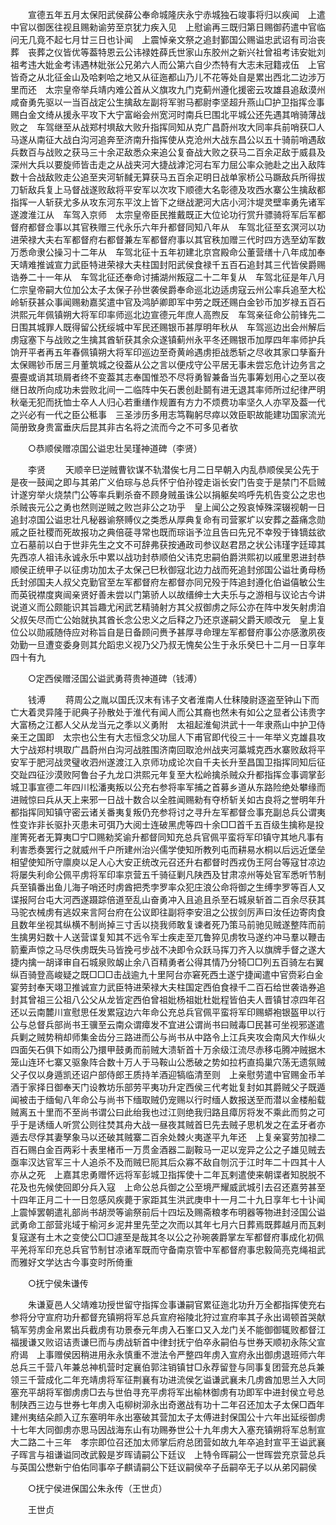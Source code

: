 <!-- { "loadSidebar": true } -->
　　宣德五年五月太保阳武侯薛公奉命城隆庆永宁赤城独石竣事将归以疾闻　上遣中官以御医往视且赐勑谕劳至京犹力疾入见　上慰谕再三既归第日赐御药遣中官临问无几竟不起七月廿三日也讣闻　上震悼亲文祭之追封鄞国公赐谥忠武诏有司治丧葬　丧葬之仪皆优等葢特恩云公讳禄姓薛氏世家山东胶州之新兴社曾祖考讳安妣刘祖考违大妣金考讳遇林妣张公兄弟六人而公第六自少杰特有大志未冠籍戎伍　上官皆奇之从北征金山及哈剌哈之地又从征迤都山乃儿不花等处自是累出西北二边涉万里而还　太宗皇帝举兵靖内难公首从义旗攻九门克蓟州遵化援密云攻雄县追敌漠州咸奋勇先驱以一当百战定公生擒敌左副将军驸马都尉李坚超升燕山□护卫指挥佥事赐白金文绮从援永平攻下大宁富峪会州宽河时南兵巳围北平城公还先遇其哨骑薄战败之　车驾继至从战郑村埧敌大败升指挥同知从克广昌蔚州攻大同率兵前哨获□人马遂从南征大战白沟河追奔至济南升指挥使从克沧州大战东昌公以五十骑前哨遇敌兵数百与战败之获马三十余疋敌悉众来追公复奋战大败之获马二百余疋敌于威县及深州大兵以要旋师皆击走之从战夹河大捷战滹沱河右军力屈公率众驰赴之出入敌阵数十合战敌败走公追至夹河斩馘无算获马五百余疋明日战单家桥公马蹶敌兵所得拔刀斩敌兵复上马督战遂败敌将平安军以次攻下顺德大名彰德及攻西水寨公生擒敌都指挥一人斩获尤多从攻东河东平汶上皆下之继战淝河大店小河汴堤灵壁率勇先诸军遂渡淮江从　车驾入京师　太宗皇帝臣民推戴既正大位论功行赏升骠骑将军后军都督府都督佥事以其官秩赠三代永乐六年升都督同知八年从　车驾北征至玄溟河以功进荣禄大夫右军都督府右都督兼左军都督府事以其官秩加赠三代时四方选至幼军数万悉命隶公操习十二年从　车驾北征十五年初建北京宫殿命公董营缮十八年成加奉天靖难推诚宣力武臣特进荣禄大夫柱国封阳武侯食禄千五百石追封其三代皆侯爵赐诰券二十一年从　车驾北征还奉命讨捕湖州叛寇二十二年复从　车驾北征是年八月　仁宗皇帝嗣大位加公太子太保子孙世袭侯爵奉命巡北边适虏寇云州公率兵追至大松岭斩获甚众事闻赐勑嘉奖遣中官及鸿胪卿即军中劳之既还赐白金钞币加岁禄五百石洪熙元年佩镇朔大将军印率师巡北边宣德元年庶人高煦反　车驾亲征命公前锋先二日围其城罪人既得留公抚绥城中军民还赐银币甚厚明年秋从　车驾巡边出会州解后虏寇塞下与战败之生擒其酋斩获其余众遂镇蓟州永平冬还赐银币加厚四年率师护兵饷开平者再五年春佩镇朔大将军印巡边至奇黄岭遇虏拒战悉斩之尽收其家口孳畜升太保赐钞币居三月董筑城之役葢从公之言以便戍守公平居无事未尝忘危计边务言之亹亹或诮其琐屑者终不变葢其志奉国惟恐不尽将勇智兼备当先事筹划用心之至以夜继日故所向成功未尝败北间一二临阵中矢石褁创赴鬬有进无退其率师所过纪律严明秋毫无犯而抚恤士卒人人归心若重缮作规置有方力不烦费功率坚久人亦罕及葢一代之兴必有一代之臣公秪事　三圣涉历多用志笃鞠躬尽瘁以效臣职故能建功国家流光简册致身贵富垂庆后昆其非古名将之流而今之不可多见者欤 

　　○恭顺侯赠凉国公谥忠壮吴瑾神道碑（李贤） 

　　李贤 
　　天顺辛巳逆贼曹钦谋不轨潜俟七月二日早朝入内乱恭顺侯吴公先于是夜一鼓闻之即与其弟广义伯琮与总兵怀宁伯孙镗走诣长安门告变于是禁门不启贼计遂穷举火烧禁门公等率兵剿杀奋不顾身贼虽诛公以捐躯矣呜呼先机告变公之忠也杀贼丧元公之勇也然则逆贼之败岂非公之功乎　皇上闻公之殁哀悼殊深辍视朝一日追封凉国公谥忠壮凡秘器谕祭赙仪之类悉从厚典复命有司营冢圹以安葬之葢痛念勋戚之臣社稷而死故报功之典倍蓰寻常也既而琮诣予泣且告曰先兄不幸殁于锋镝兹欲立石墓前以白于世非先生之文不可辞弗获按通政司参议赵君昂之状公讳瑾字廷璋其先西凉人祖讳永诚永乐中累以战功封恭顺伯父讳克忠嗣伯爵洪熙初以戚里恩进封恭顺侯正统甲子以征虏功加太子太保己巳秋御寇北边力战而死追封邠国公谥壮勇母杨氏封邠国夫人叔父克勤官至左军都督府左都督亦同兄殁于阵追封遵化伯谥僖敏公生而英锐襟度爽闿亲贤好善未尝以门第骄人以故缙绅士大夫乐与之游相与议论古今讲说道义而公颇能识其旨趣尤闲武艺精骑射方其父叔御虏之际公亦在阵中发矢射虏洎父叔矢尽而亡公始就执其酋长念公忠义之后释之乃还京遂嗣父爵天顺改元　皇上复位公以勋戚随侍应对称旨自是日备顾问赉予甚厚寻命理左军都督府事公亦感激夙夜効勤一旦遭变委身则其允蹈忠义视乃父乃叔无愧矣公生于永乐癸巳十二月一日享年四十有九 

　　○定西侯赠泾国公谥武勇蒋贵神道碑（钱溥） 

　　钱溥 
　　蒋周公之胤以国氏汉末有讳子文者淮南人仕秣陵尉逐盗至钟山下而亡大着灵异隆于祀典子孙散处于淮代有闻人而公其裔也然未有如公之显者公讳贵字大富杨之江都人父从龙当元之季以义勇附　太祖起淮甸洪武十一年隶燕山中护卫侍亲王之国即　太宗也公生有大志恒念父功屈人下甫官即代役三十一年举义克雄县攻大宁战郑村埧取广昌蔚州白沟河战胜围济南回取沧州战夹河藁城克西水寨败敌将平安军于肥河战灵璧收泗州遂渡江入京师功成论次自千夫长升至昌国卫指挥同知后征交趾四征沙漠败阿鲁台子九龙口洪熙元年复至大松岭擒杀贼众升都指挥佥事调掌彭城卫事宣德二年四川松潘夷叛以公充右参将率军捕之首募乡道从东路险绝处攀缘而进贼惊曰兵从天上来邪一日战十数合以全胜闻赐勑有夺桥斩关如古良将之誉明年升都指挥同知镇守密云诸关番夷复叛仍充参将讨之寻升左军都督佥事充副总兵公谓夷性变诈非长驱扑灭患未可弭乃大阅士连破黑虎等四十余□□首千五百级生擒称是投崖箐死者无算夷□宁□赐勑奖谕升都督同知充总兵官佩平蛮将军印镇守其地凡事有利害悉奏罢行之就威州千户所建州治兴儒学使知所教列屯而耕易水桐以后远近堡垒相望使知所守廪庾以足人心大安正统改元召还升右都督时西戎伪王阿台等寇甘凉边将屡失利命公佩平虏将军印率京营五千骑征剿凡陕西及甘肃凉州等处官军悉听节制兵至镇番出鱼儿海子哨还时虏酋把秃孛罗率众犯庄浪公命将御之生缚孛罗等百人又谍报阿台屯大河西遂蹑踪倍道至乱山奋勇冲入且追且杀至石城泉斩首二百余尽获其马驼衣械虏有逃奴来言阿台府在公议即往副将李安沮之公拔剑厉声曰汝任边寄肉食且数年坐视其纵横不制尚掉三寸舌以挠我师敢复谏者死乃策马前驰见贼遂整阵而前生擒男妇数十人送营谍复知其不远令军士疾走至兀鲁猝见虏牧马遂约冲马羣以鞭击箭櫜声惊之马尽佚虏既失马皆挽弓步战不决即令众跃马挥刀齐入以旗牌手督之遂大捷内擒一胡译审自石城泉败衂止余八百精勇者公得其情乃分犄□□列五百骑左右翼纵百骑登高峻疑之既□□□击战逾九十里阿台亦窘死西土遂宁捷闻遣中官赍彩白金宴劳封奉天翊卫推诚宣力武臣特进荣禄大夫柱国定西伯食禄千二百石给世袭诰券追封其曾祖三公祖八公父从龙皆定西伯曾祖妣杨祖妣杜妣程皆伯夫人晋镇甘凉四年召还以云南麓川宣慰思任发累寇边六年命公充总兵官佩平蛮将军印赐蟒袍银盔甲以行公与总督兵部尚书王骥至云南众谓瘴发不宜进公谓尚书曰贼毒□民甚可坐视邪遂遣兵剿之贼势稍却师集金齿分三路进而公与尚书从中路令上江兵夹攻会南风大作纵火四面矢石俱下如雨公乃擐甲鼓勇而前贼大溃斩首十万余级江流尽赤移屯腾冲贼据木笼山连环七寨又驱象阵合数十万人于马鞍山公悉破之势如拉朽直捣巢穴荡无遗氛贼父子仅以身遁凯还诏户部侍郎王质持羊酒迎犒临清至则　上亲慰劳遣中官赐金币羊酒于家择日御奉天门设教坊乐部劳平夷功升定西侯三代考妣复封如其爵贼父子既遁闻被击于缅甸八年命公与尚书下缅取贼仍宠赐以行时缅人数报送至而潜以金楼船载贼离五十里而不至尚书谓公曰此绐我也过江则绝我归路且瘴厉将发不乘此而剪之可乎于是诱缅人听赏公则往焚其舟大战一昼夜其贼首巳先去贼子思机发之在孟牙者亦遁去尽俘其妻孥象马以还破其贼寨二百余处棘火夷遂平九年还　上复亲宴劳加禄二百石赐白金百两彩十表里楮币一万贯金酒器二副鞍马一疋以宠异之公之子雄见贼去亟率汉达官军三十人追杀不及而贼巳阨其后众寡不敌自刎沉于江时年二十四其十人亦从之死　上嘉其忠勇赠怀远将军彭城卫指挥使十二年瓦剌遣使来朝谍者知脱脱不花及也先候使回即分兵入寇　上命公总兵御之公至境严耀威武城引去召还嘉劳甚至十四年正月二十一日忽感风疾薨于家距其生洪武庚申十一月二十九日享年七十讣闻　上震悼罢朝遣礼部尚书胡濙等谕祭前后十四坛及赐斋粮孝布明器等物进封泾国公谥武勇命工部营兆域于榆河乡泥井里先茔之次而以其年七月六日葬焉既葬越月而瓦剌复寇遂有土木之变使公□□遽至是哉其冬以公之孙琬袭爵掌左军都督府事成化初佩平羌将军印充总兵官节制甘凉诸军既而守备南京管中军都督府事忠毅简亮克绳祖武而雅好文学达古今事变时所倚重 

　　○抚宁侯朱谦传 

　　朱谦夏邑人父靖难功授世留守指挥佥事谦嗣官累征迤北功升万全都指挥使充右参将分守宣府功升都督充镇朔将军总兵宣府裕陵北狩过宣府率其子永出谒顿首哭献犒军劳虏金帛累出兵截虏有功景泰元年虏入石峯口又入龙门关不能御御辄败都督江福援谦又败诏诘责谦巳而与虏战斩首中律封抚宁伯卒永嗣伯与世券天顺初永陈父宣府谒　上事赠侯因稍进用永永慎重不泄法令严整四年虏入宣府永出御虏退班师六年总兵三千营八年兼总神机营时定襄伯郭注销镇甘□永荐留登与同事复团营充总兵兼领三千营成化二年充靖虏将军征荆襄有功进流侯乞谥谦武襄未几虏酋加思兰入大同塞充平胡将军御虏虏□去与世伯寻充平虏将军出榆林御虏有功即军中进封侯立号总制陕西三边与世券七年虏入屯柳树泖永出奇邀战有功十二年召还加太子太保□酉年建州夷结朵颜入辽东塞明年永出塞破其营加太子太傅进封保国公十六年出延绥御虏十七年大同御虏亦思马因战海东山有功赐券世公十九年虏大入塞充镇朔将军总制宣大二路二十三年　孝宗即位召还加太师掌后府总团营如故九年卒追封宣平王谥武襄子晖言与祖谦谥同改武毅是岁晖请嗣公下廷议　上特令晖嗣公一世晖尝充京营总兵与英国公懋新宁伯佑同事卒子麒请嗣公下廷议嗣侯卒子岳嗣卒无子以从弟冈嗣侯 

　　○抚宁侯进保国公朱永传（王世贞） 

　　王世贞 
